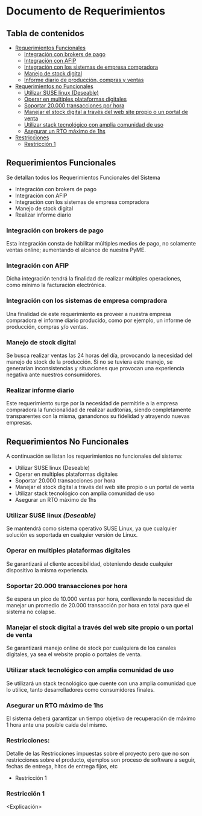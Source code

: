 # Documento de Requerimientos

## Tabla de contenidos
- [Requerimientos Funcionales](#requerimientos-funcionales)
    - [Integración con brokers de pago](#Integración-con-brokers-de-pago)
    - [Integración con AFIP](#Integración-con-AFIP)
    - [Integración con los sistemas de empresa compradora](#Integración-con-los-sistemas-de-empresa-compradora)
    - [Manejo de stock digital](#Manejo-de-stock-digital)
    - [Informe diario de producción, compras y ventas](#Informe-diario-de-producción,-compras-y-ventas)
- [Requerimientos no Funcionales](#requerimientos-no-funcionales)
    - [Utilizar SUSE linux (Deseable)](#Utilizar-SUSE-linux-(Deseable))
    - [Operar en multiples plataformas digitales](#Operar-en-multiples-plataformas-digitales)
    - [Soportar 20.000 transacciones por hora](#Soportar-20.000-transacciones-por-hora)
    - [Manejar el stock digital a través del web site propio o un portal de venta](#Manejar-el-stock-digital-a-través-del-web-site-propio-o-un-portal-de-venta)
    - [Utilizar stack tecnológico con amplia comunidad de uso](#Utilizar-stack-tecnológico-con-amplia-comunidad-de-uso)
    - [Asegurar un RTO máximo de 1hs](#Asegurar-un-RTO-máximo-de-1hs)
- [Restricciones](#restricciones)
    - [Restricción 1](#Restricción-1)


## Requerimientos Funcionales
Se detallan todos los Requerimientos Funcionales del Sistema

- Integración con brokers de pago
- Integración con AFIP
- Integración con los sistemas de empresa compradora
- Manejo de stock digital
- Realizar informe diario

### Integración con brokers de pago
Esta integración consta de habilitar múltiples medios de pago, no solamente ventas online; aumentando el alcance de nuestra PyME.

### Integración con AFIP
Dicha integración tendrá la finalidad de realizar múltiples operaciones, como mínimo la facturación electrónica.

### Integración con los sistemas de empresa compradora
Una finalidad de este requerimiento es proveer a nuestra empresa compradora el informe diario producido, como por ejemplo, un informe de producción, compras y/o ventas. 

### Manejo de stock digital
Se busca realizar ventas las 24 horas del día, provocando la necesidad del manejo de stock de la producción. Si no se tuviera este manejo, se generarían inconsistencias y situaciones que provocan una experiencia negativa ante nuestros consumidores.

### Realizar informe diario
Este requerimiento surge por la necesidad de permitirle a la empresa compradora la funcionalidad de realizar auditorías, siendo completamente transparentes con la misma, ganandonos su fidelidad y atrayendo nuevas empresas.

## Requerimientos No Funcionales

A continuación se listan los requerimientos no funcionales del sistema:
- Utilizar SUSE linux (Deseable)
- Operar en multiples plataformas digitales
- Soportar 20.000 transacciones por hora
- Manejar el stock digital a través del web site propio o un portal de venta
- Utilizar stack tecnológico con amplia comunidad de uso
- Asegurar un RTO máximo de 1hs

### Utilizar SUSE linux *(Deseable)*
Se mantendrá como sistema operativo SUSE Linux, ya que cualquier solución es soportada en cualquier versión de Linux. 

### Operar en multiples plataformas digitales
Se garantizará al cliente accesibilidad, obteniendo desde cualquier dispositivo la misma experiencia.

### Soportar 20.000 transacciones por hora
Se espera un pico de 10.000 ventas por hora, conllevando la necesidad de manejar un promedio de 20.000 transacción por hora en total para que el sistema no colapse.

### Manejar el stock digital a través del web site propio o un portal de venta
Se garantizará manejo online de stock por cualquiera de los canales digitales, ya sea el website propio o portales de venta. 

### Utilizar stack tecnológico con amplia comunidad de uso
Se utilizará un stack tecnológico que cuente con una amplia comunidad que lo utilice, tanto desarrolladores como consumidores finales. 

### Asegurar un RTO máximo de 1hs
El sistema deberá garantizar un tiempo objetivo de recuperación de máximo 1 hora ante una posible caída del mismo.

### Restricciones:
Detalle de las Restricciones impuestas sobre el proyecto pero que no son restricciones sobre el producto, ejemplos son proceso de software a seguir, fechas de entrega, hitos de entrega fijos, etc

- Restricción 1

### Restricción 1
<Explicación>
